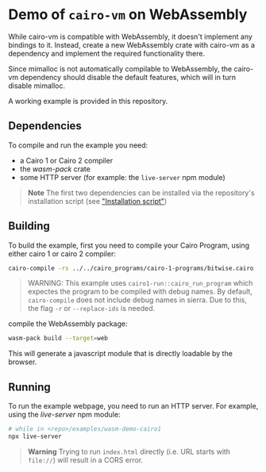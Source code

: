 # Demo of `cairo-vm` on WebAssembly

While cairo-vm is compatible with WebAssembly, it doesn't implement any bindings to it.
Instead, create a new WebAssembly crate with cairo-vm as a dependency and implement the required functionality there.

Since mimalloc is not automatically compilable to WebAssembly, the cairo-vm dependency should disable the default features, which will in turn disable mimalloc.

A working example is provided in this repository.

## Dependencies

To compile and run the example you need:

- a Cairo 1 or Cairo 2 compiler
- the _wasm-pack_ crate
- some HTTP server (for example: the `live-server` npm module)

> **Note**
> The first two dependencies can be installed via the repository's installation script (see ["Installation script"](../../README.md#installation-script))

## Building

To build the example, first you need to compile your Cairo Program, using either cairo 1 or cairo 2 compiler:

```sh
cairo-compile -rs ../../cairo_programs/cairo-1-programs/bitwise.cairo ../../cairo_programs/cairo-1-programs/bitwise.sierra
```

> WARNING: This example uses `cairo1-run::cairo_run_program` which expectes the program to be compiled with debug names. By default, `cairo-compile` does not include debug names in sierra. Due to this, the flag `-r` or `--replace-ids` is needed.

compile the WebAssembly package:

```sh
wasm-pack build --target=web
```

This will generate a javascript module that is directly loadable by the browser.

## Running

To run the example webpage, you need to run an HTTP server.
For example, using the _live-server_ npm module:

```sh
# while in <repo>/examples/wasm-demo-cairo1
npx live-server
```

> **Warning**
> Trying to run `index.html` directly (i.e. URL starts with `file://`) will result in a CORS error.
